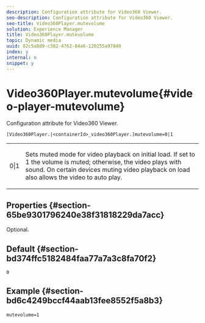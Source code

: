 ```yaml
---
description: Configuration attribute for Video360 Viewer.
seo-description: Configuration attribute for Video360 Viewer.
seo-title: Video360Player.mutevolume
solution: Experience Manager
title: Video360Player.mutevolume
topic: Dynamic media
uuid: 02c5a8d9-c382-4762-84a6-120255a97840
index: y
internal: n
snippet: y
---
```


# Video360Player.mutevolume{#video-player-mutevolume}

Configuration attribute for Video360 Viewer.

 `[Video360Player.|<containerId>_video360Player.]mutevolume=0|1`

<table id="table_2A4F898BBF88417DB0834B7F78637F5D"> 
 <tbody> 
  <tr> 
   <td colname="col1"> <p> <span class="codeph"> 0|1 </span> </p> </td> 
   <td colname="col2"> <p> Sets muted mode for video playback on initial load. If set to <span class="codeph"> 1 </span> the volume is muted; otherwise, the video plays with sound. On certain devices muting video playback on load also allows the video to auto play. </p> </td> 
  </tr> 
 </tbody> 
</table>

## Properties {#section-65be9301796240e38f31818229da7acc}

Optional.

## Default {#section-bd374ffc5182484faa77a7a3c8fa70f2}

`0`

## Example {#section-bd6c4249bccf44aab13fee8552f5a8b3}

`mutevolume=1` 

